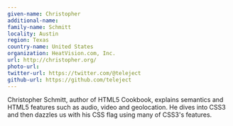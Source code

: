 ```yaml
---
given-name: Christopher	
additional-name: 
family-name: Schmitt
locality: Austin
region: Texas
country-name: United States
organization: HeatVision.com, Inc.
url: http://christopher.org/
photo-url: 
twitter-url: https://twitter.com/@teleject
github-url: https://github.com/teleject
---
```

Christopher Schmitt, author of HTML5 Cookbook, explains semantics and HTML5 features such as audio, video and geolocation. He dives into CSS3 and then dazzles us with his CSS flag using many of CSS3's features.